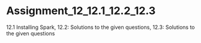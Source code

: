 # Assignment_12_12.1_12.2_12.3
12.1 Installing Spark, 12.2: Solutions to the given questions, 12.3: Solutions to the given questions
